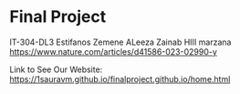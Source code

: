 # Final Project
IT-304-DL3
Estifanos Zemene
ALeeza Zainab
HIII marzana
https://www.nature.com/articles/d41586-023-02990-y 


Link to See Our Website: 
https://1sauravm.github.io/finalproject.github.io/home.html
